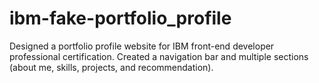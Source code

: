 # ibm-fake-portfolio_profile

Designed a portfolio profile website for IBM front-end developer professional certification. Created a navigation bar and multiple sections (about me, skills, projects, and recommendation).
